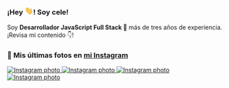 <h3>¡Hey <img src="https://raw.githubusercontent.com/ABSphreak/ABSphreak/master/gifs/Hi.gif" width="20px" decondig="async">! Soy cele!</h3>

<p>Soy <strong>Desarrollador JavaScript Full Stack 🚀</strong> más de tres años de experiencia.<br />¡Revisa mi contenido 👇!</p>

### 📸 Mis últimas fotos en [mi Instagram](https://instagram.com/cele)


<a href='https://instagram.com/p/C1UpuSGLQiG' target='_blank'>
  <img width='20%' src='https://instagram.fgla2-1.fna.fbcdn.net/v/t51.29350-15/412513918_1325803934584302_4400498733289087214_n.jpg?stp=dst-jpg_e15&_nc_ht=instagram.fgla2-1.fna.fbcdn.net&_nc_cat=106&_nc_ohc=RXdrwKWe9wcAX8zrjO7&edm=APU89FABAAAA&ccb=7-5&oh=00_AfBxvB96XwjbBY-vIr-KAutP6FDrDp0CbB0W3-Lafw-uig&oe=66128C9D&_nc_sid=bc0c2c' alt='Instagram photo' />
</a>
<a href='https://instagram.com/p/CzMY3lzxgmx' target='_blank'>
  <img width='20%' src='https://instagram.fgla2-1.fna.fbcdn.net/v/t51.29350-15/398916226_819142863293745_2426123683154743297_n.webp?stp=dst-jpg_e35&_nc_ht=instagram.fgla2-1.fna.fbcdn.net&_nc_cat=109&_nc_ohc=oCvnf22WO5cAX9dvbwK&edm=APU89FABAAAA&ccb=7-5&oh=00_AfAqohYF6pB-q5952Nm0NXQxgIFVUCvOAllQs1WkZV4ZUg&oe=66128B8C&_nc_sid=bc0c2c' alt='Instagram photo' />
</a>
<a href='https://instagram.com/p/CygbQv4uqxM' target='_blank'>
  <img width='20%' src='https://instagram.fgla2-1.fna.fbcdn.net/v/t51.29350-15/391525959_236593062741789_5868561716480810596_n.webp?stp=dst-jpg_e35&_nc_ht=instagram.fgla2-1.fna.fbcdn.net&_nc_cat=109&_nc_ohc=DbzzmIhI2noAX-cnnOW&edm=APU89FABAAAA&ccb=7-5&oh=00_AfD5QJ_Ovb1zxcX188pkywIKXJCUhasJSZfwvFQQ3opd_A&oe=661291C8&_nc_sid=bc0c2c' alt='Instagram photo' />
</a>
<a href='https://instagram.com/p/CxTmOF6vN8M' target='_blank'>
  <img width='20%' src='https://instagram.fgla2-1.fna.fbcdn.net/v/t51.29350-15/378565944_323878180141713_8920720304536029091_n.jpg?stp=dst-jpg_e15&_nc_ht=instagram.fgla2-1.fna.fbcdn.net&_nc_cat=109&_nc_ohc=JNt2eNbHWT0AX_oEUkx&edm=APU89FABAAAA&ccb=7-5&oh=00_AfBf25rjvAMtgQ1da9GXWN64p2ZhQGbcPoWWJARfk9CpYQ&oe=66128B92&_nc_sid=bc0c2c' alt='Instagram photo' />
</a>
